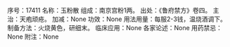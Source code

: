 序号：17411
名称：玉粉散
组成：南京宫粉1两。
出处：《鲁府禁方》卷四。
主治：天疱顽疮。
加减：None
功效：None
用法用量：每服2-3钱，温烧酒调下。
制备方法：火烧黄色，研细末。
临床应用：None
各家论述：None
用药禁忌：None
附注：None
